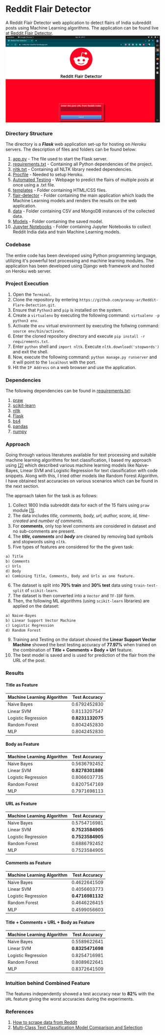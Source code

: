 # Reddit Flair Detector

A Reddit Flair Detector web application to detect flairs of India subreddit posts using Machine Learning algorithms. The application can be found live at [Reddit Flair Detector](https://redditindiaflair.herokuapp.com).
![](final.png)

### Directory Structure

The directory is a ***Flask*** web application set-up for hosting on *Heroku* servers. The description of files and folders can be found below:

  1. [app.py](https://github.com/pranay-ar/Reddit-Flare-Detection/blob/master/app.py) - The file used to start the Flask server.
  2. [requirements.txt](https://github.com/pranay-ar/Reddit-Flare-Detection/blob/master/requirements.txt) - Containing all Python dependencies of the project.
  3. [nltk.txt](https://github.com/pranay-ar/Reddit-Flare-Detection/blob/master/nltk.txt) - Containing all NLTK library needed dependencies.
  4. [Procfile](https://github.com/pranay-ar/Reddit-Flare-Detection/blob/master/Procfile) - Needed to setup Heroku.
  5. [Automated Testing](https://r-india-flair-classifier.herokuapp.com/automated_testing) - Webpage to predict the flairs of multiple posts at once using a .txt file.
  6. [templates](https://github.com/pranay-ar/Reddit-Flare-Detection/tree/master/templates) - Folder containing HTML/CSS files.
  7. [flair-detector](https://github.com/pranay-ar/Reddit-Flare-Detection/blob/master/app.py) - Folder containing the main application which loads the Machine Learning models and renders the results on the web application.
  8. [data](https://github.com/pranay-ar/Reddit-Flare-Detection/tree/master/Data) - Folder containing CSV and MongoDB instances of the collected data.
  9. [Models](https://github.com/pranay-ar/Reddit-Flare-Detection/tree/master/model) - Folder containing the saved model.
  10. [Jupyter Notebooks](https://github.com/pranay-ar/Reddit-Flare-Detection/tree/master/model) - Folder containing Jupyter Notebooks to collect Reddit India data and train Machine Learning models. 
### Codebase

The entire code has been developed using Python programming language, utilizing it's powerful text processing and machine learning modules. The application has been developed using Django web framework and hosted on Heroku web server.

### Project Execution

  1. Open the `Terminal`.
  2. Clone the repository by entering `https://github.com/pranay-ar/Reddit-Flare-Detection.git`.
  3. Ensure that `Python3` and `pip` is installed on the system.
  4. Create a `virtualenv` by executing the following command: `virtualenv -p python3 env`.
  5. Activate the `env` virtual environment by executing the follwing command: `source env/bin/activate`.
  6. Enter the cloned repository directory and execute `pip install -r requirements.txt`.
  7. Enter `python` shell and `import nltk`. Execute `nltk.download('stopwords')` and exit the shell.
  8. Now, execute the following command: `python manage.py runserver` and it will point to the `localhost` with the port.
  9. Hit the `IP Address` on a web browser and use the application.
  
### Dependencies

The following dependencies can be found in [requirements.txt](https://github.com/pranay-ar/Reddit-Flare-Detection/blob/master/requirements.txt):

  1. [praw](https://praw.readthedocs.io/en/latest/)
  2. [scikit-learn](https://scikit-learn.org/)
  3. [nltk](https://www.nltk.org/)
  4. [Flask](https://flask.palletsprojects.com/en/1.1.x/)
  5. [bs4](https://pypi.org/project/bs4/)
  6. [pandas](https://pandas.pydata.org/)
  7. [numpy](http://www.numpy.org/)
  
### Approach

Going through various literatures available for text processing and suitable machine learning algorithms for text classification, I based my approach using [[2]](https://towardsdatascience.com/multi-class-text-classification-model-comparison-and-selection-5eb066197568) which described various machine learning models like Naive-Bayes, Linear SVM and Logistic Regression for text classification with code snippets. Along with this, I tried other models like Random Forest Algorithm. I have obtained test accuracies on various scenarios which can be found in the next section.

The approach taken for the task is as follows:

  1. Collect 1800 India subreddit data for each of the 15 flairs using `praw` module [[1]](http://www.storybench.org/how-to-scrape-reddit-with-python/).
  2. The data includes *title, comments, body, url, author, score, id, time-created* and *number of comments*.
  3. For **comments**, only top level comments are considered in dataset and no sub-comments are present.
  4. The ***title, comments*** and ***body*** are cleaned by removing bad symbols and stopwords using `nltk`.
  5. Five types of features are considered for the the given task:
    
    a) Title
    b) Comments
    c) Urls
    d) Body
    e) Combining Title, Comments, Body and Urls as one feature.
  6. The dataset is split into **70% train** and **30% test** data using `train-test-split` of `scikit-learn`.
  7. The dataset is then converted into a `Vector` and `TF-IDF` form.
  8. Then, the following ML algorithms (using `scikit-learn` libraries) are applied on the dataset:
    
    a) Naive-Bayes
    b) Linear Support Vector Machine
    c) Logistic Regression
    d) Random Forest
   9. Training and Testing on the dataset showed the **Linear Support Vector Machine** showed the best testing accuracy of **77.97%** when trained on the combination of **Title + Comments + Body + Url** feature.
   10. The best model is saved and is used for prediction of the flair from the URL of the post.
    
### Results

#### Title as Feature

| Machine Learning Algorithm | Test Accuracy     |
| -------------              |:-----------------:|
| Naive Bayes                | 0.6792452830      |
| Linear SVM                 | 0.8113207547      |
| Logistic Regression        | **0.8231132075**  |
| Random Forest              | 0.8042452830      |
| MLP                        | 0.8042452830    |

#### Body as Feature

| Machine Learning Algorithm | Test Accuracy     |
| -------------              |:-----------------:|
| Naive Bayes                | 0.5636792452   |
| Linear SVM                 | **0.8278301886**      |
| Logistic Regression        | 0.8066037735      |
| Random Forest              | 0.8207547169  |
| MLP                        | 0.7971698113      |

#### URL as Feature

| Machine Learning Algorithm | Test Accuracy     |
| -------------              |:-----------------:|
| Naive Bayes                | 0.5754716981    |
| Linear SVM                 | **0.7523584905**  |
| Logistic Regression        | **0.7523584905**    |
| Random Forest              | 0.6886792452      |
| MLP                        | 0.7523584905      |

#### Comments as Feature

| Machine Learning Algorithm | Test Accuracy     |
| -------------              |:-----------------:|
| Naive Bayes                | 0.4622641509      |
| Linear SVM                 | 0.4056603773      |
| Logistic Regression        | **0.4716981132**  |
| Random Forest              | 0.4646226415    |
| MLP                        | 0.4599056603      |

#### Title + Comments + URL + Body as Feature

| Machine Learning Algorithm | Test Accuracy     |
| -------------              |:-----------------:|
| Naive Bayes                | 0.5589622641      |
| Linear SVM                 | **0.8325471698**      |
| Logistic Regression        | 0.8254716981      |
| Random Forest              | 0.8089622641  |
| MLP                        | 0.8372641509      |


### Intuition behind Combined Feature

The features independently showed a test accuracy near to **82%** with the `URL` feature giving the worst accuracies during the experiments. 
### References

1. [How to scrape data from Reddit](http://www.storybench.org/how-to-scrape-reddit-with-python/)
2. [Multi-Class Text Classification Model Comparison and Selection](https://towardsdatascience.com/multi-class-text-classification-model-comparison-and-selection-5eb066197568)

